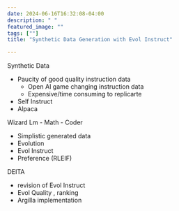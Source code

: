 ```yaml
---
date: 2024-06-16T16:32:08-04:00
description: " "
featured_image: ""
tags: [""]
title: "Synthetic Data Generation with Evol Instruct"

---
```

Synthetic Data
 - Paucity of good quality instruction data
    - Open AI game changing instruction data
    - Expensive/time consuming to replicarte 
 - Self Instruct 
 - Alpaca


Wizard Lm - Math - Coder
 - Simplistic generated data
 - Evolution
 - Evol Instruct 
 - Preference (RLEIF) 

DEITA
 - revision of Evol Instruct 
 - Evol Quality , ranking
 - Argilla implementation



